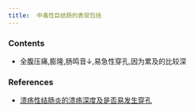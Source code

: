 ```yaml
---
title:  中毒性巨结肠的表现包括
--- 
```


### Contents
- 全腹压痛,膨隆,肠鸣音↓,易急性穿孔,因为累及的比较深
### References
- [溃疡性结肠炎的溃疡深度及是否易发生穿孔](/溃疡性结肠炎的溃疡深度及是否易发生穿孔)
